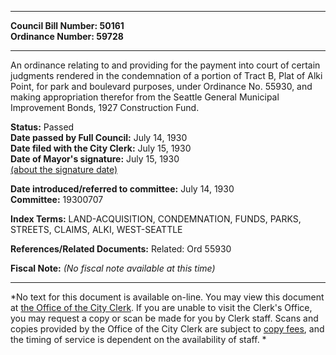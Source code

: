 * * * * *  
  
**Council Bill Number: [](#h0)[](#h2)50161**   
**Ordinance Number: 59728**  
  
* * * * *  
  
An ordinance relating to and providing for the payment into court of certain judgments rendered in the condemnation of a portion of Tract B, Plat of Alki Point, for park and boulevard purposes, under Ordinance No. 55930, and making appropriation therefor from the Seattle General Municipal Improvement Bonds, 1927 Construction Fund.  
  
**Status:** Passed   
**Date passed by Full Council:** July 14, 1930   
**Date filed with the City Clerk:** July 15, 1930   
**Date of Mayor's signature:** July 15, 1930   
[(about the signature date)](/~public/approvaldate.htm)   
  
  
**Date introduced/referred to committee:** July 14, 1930   
**Committee:** 19300707   
  
**Index Terms:** LAND-ACQUISITION, CONDEMNATION, FUNDS, PARKS, STREETS, CLAIMS, ALKI, WEST-SEATTLE  
  
**References/Related Documents:** Related: Ord 55930  
  
**Fiscal Note:** *(No fiscal note available at this time)*  
  
* * * * *  
  
*No text for this document is available on-line. You may view this document at [the Office of the City Clerk](http://www.seattle.gov/leg/clerk/contactUs.htm). If you are unable to visit the Clerk's Office, you may request a copy or scan be made for you by Clerk staff. Scans and copies provided by the Office of the City Clerk are subject to [copy fees](http://clerk.seattle.gov/~public/clerkfees.htm), and the timing of service is dependent on the availability of staff. *  
  
  
